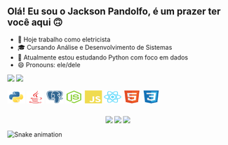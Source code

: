 ## Olá! Eu sou o Jackson Pandolfo, é um prazer ter você aqui 🙃

- 🔭 Hoje trabalho como eletricista
- 🎓 Cursando Análise e Desenvolvimento de Sistemas
- 🌱 Atualmente estou estudando Python com foco em dados
- 😄 Pronouns: ele/dele

<div>
  <img height= 180rem src="https://github-readme-stats.vercel.app/api?username=JacksonPandolfo&show_icons=true&theme=nightowl"/>
  <img height= 180rem src="https://github-readme-stats.vercel.app/api/top-langs/?username=JacksonPandolfo&layout=compact&theme=nightowl" />
</div>

<div style="display: inline_block"><br>
  <img align="center" alt="Jack-Python" height="30" width="40" src="https://raw.githubusercontent.com/devicons/devicon/master/icons/python/python-original.svg">
  <img align="center" alt="Jack-Java" height="30" width="40" src="https://raw.githubusercontent.com/devicons/devicon/master/icons/java/java-plain.svg">
  <img align="center" alt="Jack-Postgres" height="30" width="40" src="https://raw.githubusercontent.com/devicons/devicon/master/icons/postgresql/postgresql-plain.svg">
  <img align="center" alt="Jack-Node" height="30" width="40" src="https://raw.githubusercontent.com/devicons/devicon/master/icons/nodejs/nodejs-plain.svg">
  <img align="center" alt="Jack-Js" height="30" width="40" src="https://raw.githubusercontent.com/devicons/devicon/master/icons/javascript/javascript-plain.svg">
  <img align="center" alt="Jack-React" height="30" width="40" src="https://raw.githubusercontent.com/devicons/devicon/master/icons/react/react-original.svg">
  <img align="center" alt="Jack-HTML" height="30" width="40" src="https://raw.githubusercontent.com/devicons/devicon/master/icons/html5/html5-original.svg">
  <img align="center" alt="Jack-CSS" height="30" width="40" src="https://raw.githubusercontent.com/devicons/devicon/master/icons/css3/css3-original.svg">
</div>
  
  ##
 
<div align="center"> 
  <a href="https://instagram.com/jackson_pandolfo" target="_blank"><img src="https://img.shields.io/badge/-Instagram-%23E4405F?style=for-the-badge&logo=instagram&logoColor=white" target="_blank"></a>
  <a href="https://discord.gg/jacksonpandolfo" target="_blank"><img src="https://img.shields.io/badge/Discord-7289DA?style=for-the-badge&logo=discord&logoColor=white" target="_blank"></a> 
  <a href="https://www.linkedin.com/in/jacksonpandolfo" target="_blank"><img src="https://img.shields.io/badge/-LinkedIn-%230077B5?style=for-the-badge&logo=linkedin&logoColor=white" target="_blank"></a> 
</div>

![Snake animation](http://github.com/JacksonPandolfo/JacksonPandolfo/blob/output/github-contribution-grid-snake.svg)
